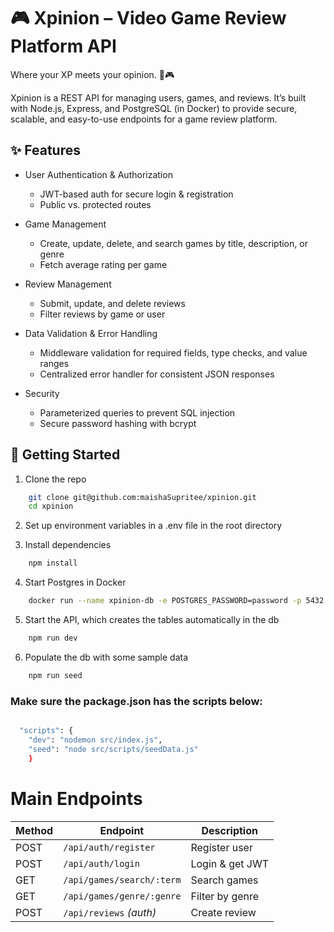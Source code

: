 # 🎮 Xpinion – Video Game Review Platform API

Where your XP meets your opinion. 💬🎮

Xpinion is a REST API for managing users, games, and reviews.
It’s built with Node.js, Express, and PostgreSQL (in Docker) to provide secure, scalable, and easy-to-use endpoints for a game review platform.

## ✨ Features

- User Authentication & Authorization

  - JWT-based auth for secure login & registration
  - Public vs. protected routes

- Game Management

  - Create, update, delete, and search games by title, description, or genre
  - Fetch average rating per game

- Review Management

  - Submit, update, and delete reviews
  - Filter reviews by game or user

- Data Validation & Error Handling

  - Middleware validation for required fields, type checks, and value ranges
  - Centralized error handler for consistent JSON responses

- Security
  - Parameterized queries to prevent SQL injection
  - Secure password hashing with bcrypt

## 🚀 Getting Started

1. Clone the repo

```bash
    git clone git@github.com:maishaSupritee/xpinion.git
    cd xpinion
```

2. Set up environment variables in a .env file in the root directory

3. Install dependencies

```bash
    npm install
```

4. Start Postgres in Docker

```bash
    docker run --name xpinion-db -e POSTGRES_PASSWORD=password -p 5432:5432 -d postgres
```

5. Start the API, which creates the tables automatically in the db

```bash
    npm run dev
```

6. Populate the db with some sample data

```bash
    npm run seed
```

### Make sure the package.json has the scripts below:

```bash

  "scripts": {
    "dev": "nodemon src/index.js",
    "seed": "node src/scripts/seedData.js"
    }
```

# **Main Endpoints**

| Method | Endpoint                  | Description     |
| ------ | ------------------------- | --------------- |
| POST   | `/api/auth/register`      | Register user   |
| POST   | `/api/auth/login`         | Login & get JWT |
| GET    | `/api/games/search/:term` | Search games    |
| GET    | `/api/games/genre/:genre` | Filter by genre |
| POST   | `/api/reviews` _(auth)_   | Create review   |
